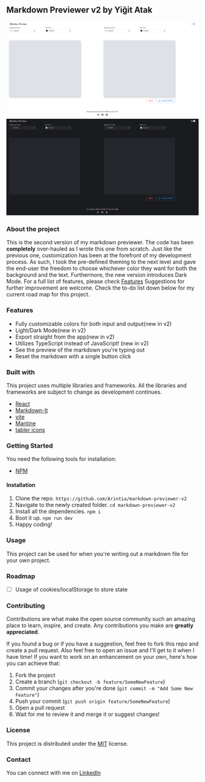 ## Markdown Previewer v2 by Yiğit Atak
![Simple Markdown Previewer](./src/assets/img/1.PNG)
![Simple Markdown Previewer](./src/assets/img/2.PNG)

### About the project
This is the second version of my markdown previewer. The code has been **completely** over-hauled as I wrote this one from scratch. Just like the previous one, customization has been at the forefront of my development process. As such, I took the pre-defined theming to the next level and gave the end-user the freedom to choose whichever color they want for both the background and the text. Furthermore, the new version introduces Dark Mode. For a full list of features, please check [Features](#features) Suggestions for further improvement are welcome. Check the to-do list down below for my current road map for this project.

### Features
- Fully customizable colors for both input and output(new in v2)
- Light/Dark Mode(new in v2)
- Export straight from the app(new in v2)
- Utilizes TypeScript instead of JavaScript! (new in v2)
- See the preview of the markdown you're typing out
- Reset the markdown with a single button click


### Built with
This project uses multiple libraries and frameworks. All the libraries and frameworks are subject to change as development continues.
- [React](https://react.dev/)
- [Markdown-It](https://github.com/markdown-it/markdown-it)
- [vite](https://vitejs.dev/)
- [Mantine](https://mantine.dev/)
- [tabler icons](https://tabler-icons.io/)

### Getting Started
You need the following tools for installation:
- [NPM](https://www.npmjs.com/)

#### Installation
1. Clone the repo.
`https://github.com/Arintia/markdown-previewer-v2`
2. Navigate to the newly created folder.
`cd markdown-previewer-v2`
3. Install all the dependencies.
`npm i`
4. Boot it up.
`npm run dev`
5. Happy coding!

### Usage
This project can be used for when you're writing out a markdown file for your own project. 

### Roadmap
- [ ] Usage of cookies/localStorage to store state

### Contributing
Contributions are what make the open source community such an amazing place to learn, inspire, and create. Any contributions you make are **greatly appreciated**.

If you found a bug or if you have a suggestion, feel free to fork this repo and create a pull request. Also feel free to open an issue and I'll get to it when I have time! If you want to work on an enhancement on your own, here's how you can achieve that:

1. Fork the project
2. Create a branch (`git checkout -b feature/SomeNewFeature`)
3. Commit your changes after you're done (`git commit -m "Add Some New Feature"`)
4. Push your commit (`git push origin feature/SomeNewFeature`)
5. Open a pull request
6. Wait for me to review it and merge it or suggest changes!

### License
This project is distributed under the [MIT](https://choosealicense.com/licenses/mit/) license. 

### Contact
You can connect with me on [LinkedIn](https://www.linkedin.com/in/yigitatak/)